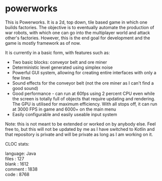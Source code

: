 # powerworks

This is Powerworks. It is a 2d, top down, tile based game in which one builds factories. The objective is to eventually automate
the production of war robots, with which one can go into the multiplayer world and attack other's factories. However, this is the end goal for development and the game is mostly framework as of now.

It is currently in a basic form, with features such as:
* Two basic blocks: conveyor belt and ore miner
* Deterministic level generated using simplex noise
* Powerful GUI system, allowing for creating entire interfaces with only a few lines
* Sound effects for the conveyor belt (not the ore miner as I can't find a good sound)
* Good performance - can run at 60fps using 2 percent CPU even while the screen is totally full of objects that require updating and rendering. The GPU is utilised for maximum efficiency. With all stops off, it can run at 3000 FPS in game and 6000+ on the main menu
* Easily configurable and easily useable input system

Note: this is not meant to be extended or worked on by anybody else. Feel free to, but this will not be updated by me as I have switched to Kotlin and that repository is private and will be private as long as I am working on it.

CLOC stats:

language: Java         
files : 127           
blank : 1612           
comment : 1838           
code : 8768
